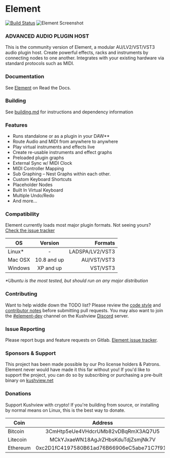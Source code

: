 # Element
[![Build Status](https://travis-ci.org/kushview/element.svg?branch=master)](https://travis-ci.org/kushview/element)
![Element Screenshot](docs/img/Element-The-Message.png)

### ADVANCED AUDIO PLUGIN HOST
This is the community version of Element, a modular AU/LV2/VST/VST3 audio plugin host. Create powerful effects, racks and instruments by connecting nodes to one another.  Integrates with your existing hardware via standard protocols such as MIDI.

### Documentation
See [Element](https://element.readthedocs.io) on Read the Docs.

### Building 
See [building.md](./docs/building.md) for instructions and dependency information

### Features
* Runs standalone or as a plugin in your DAW**
* Route Audio and MIDI from anywhere to anywhere
* Play virtual instruments and effects live
* Create re-usable instruments and effect graphs
* Preloaded plugin graphs
* External Sync w/ MIDI Clock
* MIDI Controller Mapping
* Sub Graphing – Nest Graphs within each other.
* Custom Keyboard Shortcuts
* Placeholder Nodes
* Built In Virtual Keyboard
* Multiple Undo/Redo
* And more...

### Compatibility
Element currently loads most major plugin formats. Not seeing yours? [Check the issue tracker](https://gitlab.com/kushview/element/-/issues)

| OS       | Version       | Formats     |
| -------- |:-------------:| -----------:|
| Linux*   |       -       | LADSPA/LV2/VST3 |
| Mac OSX  | 10.8 and up   | AU/VST/VST3 |
| Windows  | XP and up     | VST/VST3    |

_*Ubuntu is the most tested, but should run on any major distribution_

### Contributing
Want to help widdle down the TODO list? Please review the [code style](docs/code-style.md) and [contributor notes](CONTRIBUTING.md) before submitting pull requests.  You may also want to join the [#element-dev](https://discord.gg/mSDmPrj) channel on the Kushview [Discord](https://discord.gg/mSDmPrj) server.

### Issue Reporting
Please report bugs and feature requests on Gitlab. [Element issue tracker](https://gitlab.com/kushview/element/-/issues).

### Sponsors & Support
This project has been made possible by our Pro license holders & Patrons. Element never would have made it this far without you!  If you'd like to support the project, you can do so by subscribing or purchasing a pre-built binary on [kushview.net](https://kushview.net/element/)

### Donations
Support Kushview with crypto!  If you're building from source, or installing by normal means on Linux, this is the best way to donate.

| Coin     | Address                                    |
| -------- |:------------------------------------------:|
| Bitcoin  | 3CmHtp5eUe4VHdcrUMb82vDBqRmX3AQ7U5         |
| Litecoin | MCkYJxaeWN18AgJrZHbsKduTdjZsmjNk7V         |
| Ethereum | 0xc2D1fC4197580B61ad76B66906eC5abe71C7f912 |
